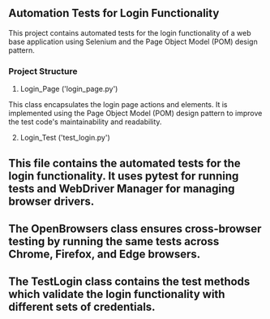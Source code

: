 ## Automation Tests for Login Functionality

This project contains automated tests for the login functionality of a web base application using Selenium and the Page Object Model (POM) design pattern.

### Project Structure
1. Login_Page ('login_page.py')

This class encapsulates the login page actions and elements. It is implemented using the Page Object Model (POM) design pattern to improve the test code's maintainability and readability.

2. Login_Test ('test_login.py')

##  This file contains the automated tests for the login functionality. It uses pytest for running tests and WebDriver Manager for managing browser drivers.
##  The OpenBrowsers class ensures cross-browser testing by running the same tests across Chrome, Firefox, and Edge browsers.
##  The TestLogin class contains the test methods which validate the login functionality with different sets of credentials.
